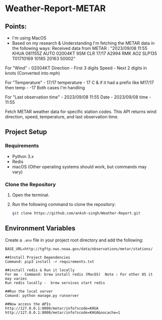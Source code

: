 # Weather-Report-METAR

## Points:
- I'm using MacOS
- Based on my research & Understanding I'm fetching the METAR data in the following ways:
Received data from METAR : 
 "2023/09/08 11:55
KHUA 081155Z AUTO 02004KT 9SM CLR 17/17 A2994 RMK AO2 SLP135 T01710169 10185 20163 50002"

For "Wind" - 02004KT
    Direction - First 3 digits 
    Speed - Next 2 digits in knots (Converted into mph)

For "Temperature" - 17/17
temperature - 17 C & if it had a prefix like M17/17 then temp - -17
Both cases I'm handling 

For "Last observation time" - 2023/09/08 11:55
Date -  2023/09/08
time - 11:55

Fetch METAR weather data for specific station codes. This API returns wind direction, speed, temperature, and last observation time.

## Project Setup

### Requirements

- Python 3.x
- Redis
- macOS (Other operating systems should work, but commands may vary)

### Clone the Repository

1. Open the terminal.
2. Run the following command to clone the repository:

    ```bash
    git clone https://github.com/anksh-singh/Weather-Report.git
    ```

## Environment Variables

Create a `.env` file in your project root directory and add the following:

```env
BASE_URL=http://tgftp.nws.noaa.gov/data/observations/metar/stations/

##Install Project Dependencies
Command: pip3 install -r requirements.txt

##install redis & Run it locally 
For me - Command: brew install redis (MacOS)  Note : For other OS it may varies
Run redis locally -  brew services start redis

##Run the local server
Comand: python manage.py runserver

##Now access the APIs 
http://127.0.0.1:8000/metar/info?scode=KHUA
http://127.0.0.1:8000/metar/info?scode=KHUA&nocache=1

